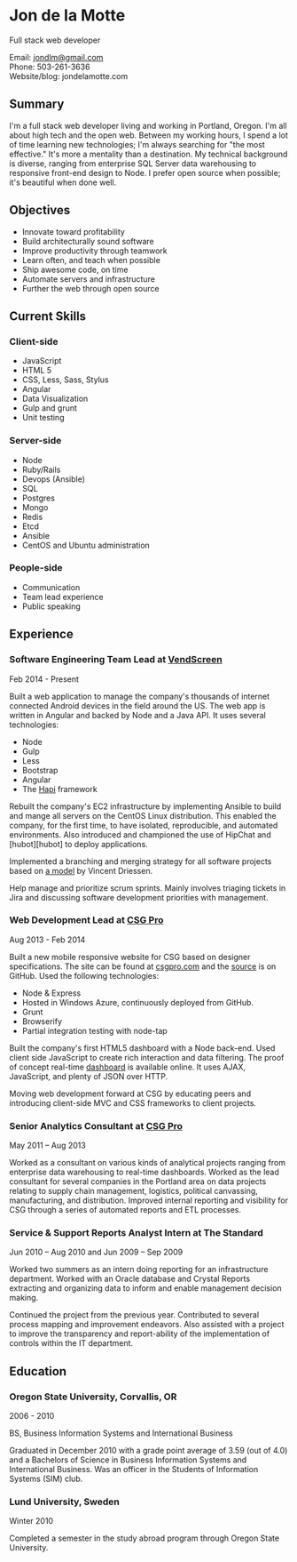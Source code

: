 # Jon de la Motte

Full stack web developer

Email:        jondlm@gmail.com  
Phone:        503-261-3636  
Website/blog: jondelamotte.com

## Summary

I'm a full stack web developer living and working in Portland, Oregon. I'm all
about high tech and the open web. Between my working hours, I spend a lot of
time learning new technologies; I'm always searching for "the most effective."
It's more a mentality than a destination. My technical background is diverse,
ranging from enterprise SQL Server data warehousing to responsive front-end
design to Node. I prefer open source when possible; it's beautiful when done
well.

## Objectives

- Innovate toward profitability
- Build architecturally sound software
- Improve productivity through teamwork
- Learn often, and teach when possible
- Ship awesome code, on time
- Automate servers and infrastructure
- Further the web through open source

## Current Skills

### Client-side

- JavaScript
- HTML 5
- CSS, Less, Sass, Stylus
- Angular
- Data Visualization
- Gulp and grunt
- Unit testing

### Server-side

- Node
- Ruby/Rails
- Devops (Ansible)
- SQL
- Postgres
- Mongo
- Redis
- Etcd
- Ansible
- CentOS and Ubuntu administration

### People-side

- Communication
- Team lead experience
- Public speaking

## Experience

### Software Engineering Team Lead at [VendScreen][vs]

Feb 2014 - Present

Built a web application to manage the company's thousands of internet connected
Android devices in the field around the US. The web app is written in
Angular and backed by Node and a Java API. It uses several technologies:

- Node
- Gulp
- Less
- Bootstrap
- Angular
- The [Hapi][hapi] framework

Rebuilt the company's EC2 infrastructure by implementing Ansible to build and
mange all servers on the CentOS Linux distribution. This enabled the company,
for the first time, to have isolated, reproducible, and automated environments.
Also introduced and championed the use of HipChat and [hubot][hubot] to deploy
applications.

Implemented a branching and merging strategy for all software projects based on
[a model][git-b-m] by Vincent Driessen.

Help manage and prioritize scrum sprints. Mainly involves triaging tickets in
Jira and discussing software development priorities with management.

[vs]: http://www.vendscreen.com
[git-b-m]: http://nvie.com/posts/a-successful-git-branching-model/
[hapi]: http://hapijs.com/

### Web Development Lead at [CSG Pro][csg]

Aug 2013 - Feb 2014

Built a new mobile responsive website for CSG based on designer specifications.
The site can be found at [csgpro.com][csg] and the [source][code] is on GitHub.
Used the following technologies:

- Node & Express
- Hosted in Windows Azure, continuously deployed from GitHub.
- Grunt
- Browserify
- Partial integration testing with node-tap

Built the company's first HTML5 dashboard with a Node back-end. Used client
side JavaScript to create rich interaction and data filtering. The proof of
concept real-time [dashboard][dsh] is available online. It uses AJAX,
JavaScript, and plenty of JSON over HTTP.

Moving web development forward at CSG by educating peers and introducing
client-side MVC and CSS frameworks to client projects.

[csg]: http://csgpro.com/
[code]: http://github.com/csgpro/website
[dsh]: http://bit.ly/call-board

### Senior Analytics Consultant at [CSG Pro][csg]

May 2011 – Aug 2013

Worked as a consultant on various kinds of analytical projects ranging from
enterprise data warehousing to real-time dashboards. Worked as the lead
consultant for several companies in the Portland area on data projects relating
to supply chain management, logistics, political canvassing, manufacturing, and
distribution. Improved internal reporting and visibility for CSG through a
series of automated reports and ETL processes.

### Service & Support Reports Analyst Intern at The Standard

Jun 2010 – Aug 2010 and Jun 2009 – Sep 2009

Worked two summers as an intern doing reporting for an infrastructure
department. Worked with an Oracle database and Crystal Reports extracting and
organizing data to inform and enable management decision making.

Continued the project from the previous year. Contributed to several process
mapping and improvement endeavors. Also assisted with a project to improve the
transparency and report-ability of the implementation of controls within the IT
department.

## Education

### Oregon State University, Corvallis, OR

2006 - 2010

BS, Business Information Systems and International Business

Graduated in December 2010 with a grade point average of 3.59 (out of 4.0) and
a Bachelors of Science in Business Information Systems and International
Business. Was an officer in the Students of Information Systems (SIM) club.

### Lund University, Sweden

Winter 2010

Completed a semester in the study abroad program through Oregon State
University.
